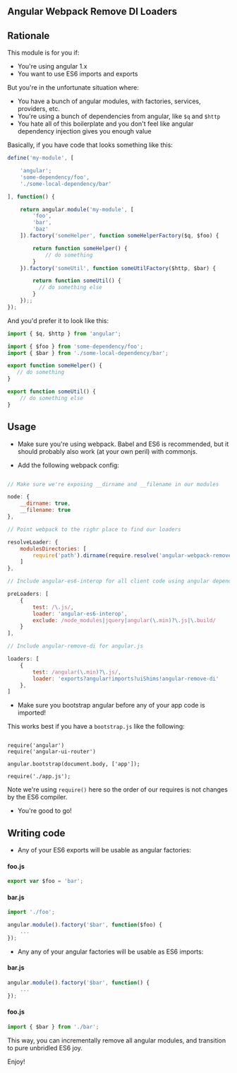 
Angular Webpack Remove DI Loaders
---------------------------------

## Rationale

This module is for you if:

- You're using angular 1.x
- You want to use ES6 imports and exports

But you're in the unfortunate situation where:

- You have a bunch of angular modules, with factories, services, providers, etc.
- You're using a bunch of dependencies from angular, like `$q` and `$http`
- You hate all of this boilerplate and you don't feel like angular dependency injection gives you enough value

Basically, if you have code that looks something like this:

```javascript
define('my-module', [

    'angular';
    'some-dependency/foo',
    './some-local-dependency/bar'

], function() {

    return angular.module('my-module', [
        'foo',
        'bar',
        'baz'
    ]).factory('someHelper', function someHelperFactory($q, $foo) {

        return function someHelper() {
            // do something
        }
    }).factory('someUtil', function someUtilFactory($http, $bar) {

        return function someUtil() {
          // do something else
        }
    });;
});
```

And you'd prefer it to look like this:

```javascript
import { $q, $http } from 'angular';

import { $foo } from 'some-dependency/foo';
import { $bar } from './some-local-dependency/bar';

export function someHelper() {
   // do something
}

export function someUtil() {
    // do something else
}
```

## Usage

- Make sure you're using webpack. Babel and ES6 is recommended, but it should probably also work (at your own peril) with commonjs.

- Add the following webpack config:

```javascript

// Make sure we're exposing __dirname and __filename in our modules

node: {
    __dirname: true,
    __filename: true
},

// Point webpack to the righr place to find our loaders

resolveLoader: {
    modulesDirectories: [
        require('path').dirname(require.resolve('angular-webpack-remove-di-loaders/loaders'))
    ]
},

// Include angular-es6-interop for all client code using angular dependencies, and es6 imports and exports

preLoaders: [
    {
        test: /\.js/,
        loader: 'angular-es6-interop',
        exclude: /node_modules|jquery|angular(\.min)?\.js|\.build/
    }
],

// Include angular-remove-di for angular.js

loaders: [
    {
        test: /angular(\.min)?\.js/,
        loader: 'exports?angular!imports?uiShims!angular-remove-di'
    },
]
```

- Make sure you bootstrap angular before any of your app code is imported!

This works best if you have a `bootstrap.js` like the following:

```javascript:

require('angular')
require('angular-ui-router')

angular.bootstrap(document.body, ['app']);

require('./app.js');
```

Note we're using `require()` here so the order of our requires is not changes by the ES6 compiler.

- You're good to go!

## Writing code

- Any of your ES6 exports will be usable as angular factories:

#### foo.js

```javascript
export var $foo = 'bar';
```

#### bar.js

```javascript
import './foo';

angular.module().factory('$bar', function($foo) {
    ...
});
```

- Any any of your angular factories will be usable as ES6 imports:

#### bar.js

```javascript
angular.module().factory('$bar', function() {
    ...
});
```

#### foo.js

```javascript
import { $bar } from './bar';
```

This way, you can incrementally remove all angular modules, and transition to pure unbridled ES6 joy.

Enjoy!